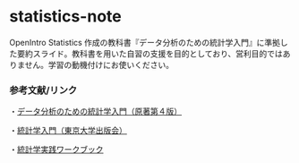 # statistics-note
OpenIntro Statistics 作成の教科書『データ分析のための統計学入門』に準拠した要約スライド。教科書を用いた自習の支援を目的としており、営利目的ではありません。学習の動機付けにお使いください。

### 参考文献/リンク
・[データ分析のための統計学入門（原著第４版）](https://www.openintro.org/book/os/)

・[統計学入門（東京大学出版会）](https://www.utp.or.jp/book/b300857.html)

・[統計学実践ワークブック](https://www.gakujutsu.co.jp/product/978-4-7806-0852-6/)

